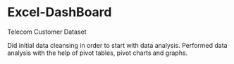 # Excel-DashBoard
Telecom Customer Dataset


Did initial data cleansing in order to start with data analysis. Performed data analysis with the help of pivot tables, pivot charts and graphs.
